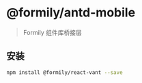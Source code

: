# @formily/antd-mobile

> Formily 组件库桥接层

## 安装

```bash
npm install @formily/react-vant --save
```

